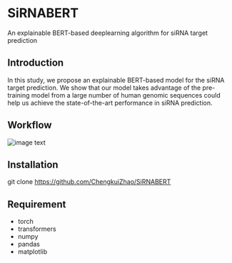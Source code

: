 # SiRNABERT
An explainable BERT-based deeplearning algorithm for siRNA target prediction 

## Introduction
In this study, we propose an explainable BERT-based model for the siRNA target prediction. We show that our model takes advantage of the pre-training model from a large number of human genomic sequences could help us achieve the state-of-the-art performance in siRNA prediction.

## Workflow
![image text](https://github.com/ChengkuiZhao/SiRNABERT/blob/main/image/Worflow.jpg)

## Installation
git clone https://github.com/ChengkuiZhao/SiRNABERT

## Requirement
* torch
* transformers
* numpy
* pandas
* matplotlib
